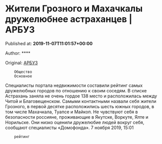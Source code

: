 
# Жители Грозного и Махачкалы дружелюбнее астраханцев | АРБУЗ

Published at: **2019-11-07T11:01:57+00:00**

Author: ****

Original: [АРБУЗ](https://arbuztoday.ru/zhiteli-groznogo-i-maxachkaly-druzhelyubnee-astraxancev/)


        Общество
        Основное
      
Специалисты портала недвижимости составили рейтинг самых дружелюбных городов по отношению к своим соседям. В списке Астрахань заняла не очень гордое 138 место и расположилась между Читой и Благовещенском.
Самыми контактными назвали себя жители Грозного, в первой десятке расположились шесть южных городов, в том числе Махачкала, Туапсе и Майкоп.
Не чувствуют себя в безопасности россияне, проживающие в Якутске, Воркуте, Ялте и Норильске. Они низко оценили дружелюбие людей вокруг себя, сообщают специалисты «Домофонда».
7 ноября 2019, 15:01

        рейтинг
      
